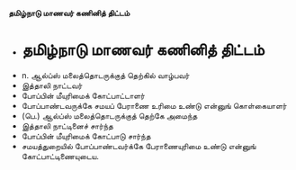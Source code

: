 **தமிழ்நாடு மாணவர் கணினித் திட்டம்**
- # தமிழ்நாடு மாணவர் கணினித் திட்டம்
- n. ஆல்ப்ஸ் மலைத்தொடருக்குத் தெற்கில் வாழ்பவர்
- இத்தாலி நாட்டவர்
- போப்பின் மீயுரிமைக் கோட்பாட்டாளர்
- போப்பாண்டவருக்கே சமயப் பேராணை உரிமை உண்டு என்னுங் கொள்கையாளர்
- (பெ.) ஆல்ப்ஸ் மலைத்தொடருக்குத் தெற்கே அமைந்த
- இத்தாலி நாட்டினைச் சார்ந்த
- போப்பின் மீயுரிமைக் கோட்பாடு சார்ந்த
- சமயத்துறையில் போப்பாண்டவர்க்கே பேராணையுரிமை உண்டு என்னுங் கோட்பாட்டிணையுடைய.

